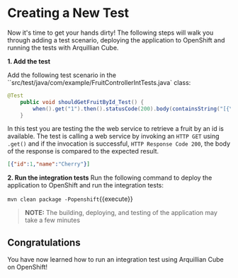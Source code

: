 # Creating a New Test

Now it's time to get your hands dirty! The following steps will walk you through adding a test scenario, deploying the application to OpenShift and running the tests with Arquillian Cube.


**1. Add the test**

Add the following test scenario in the ``src/test/java/com/example/FruitControllerIntTests.java` class:

```java
@Test
	public void shouldGetFruitById_Test() {
		when().get("1").then().statusCode(200).body(containsString("[{\"id\":1,\"name\":\"Cherry\"}]"));
	}
```

In this test you are testing the the web service to retrieve a fruit by an id is available. The test is calling a web service by invoking an `HTTP GET` using `.get()` and if the invocation is successful, `HTTP Response Code 200`, the body of the response is compared to the expected result.

```json
[{"id":1,"name":"Cherry"}]
```

**2. Run the integration tests**
Run the following command to deploy the application to OpenShift and run the integration tests:

``mvn clean package -Popenshift``{{execute}}

>**NOTE:** The building, deploying, and testing of the application may take a few minutes


## Congratulations

You have now learned how to run an integration test using Arquillian Cube on OpenShift!